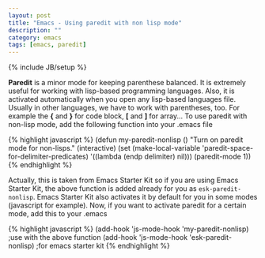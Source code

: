 ```yaml
---
layout: post
title: "Emacs - Using paredit with non lisp mode"
description: ""
category: emacs
tags: [emacs, paredit]
---
```

{% include JB/setup %}

**Paredit** is a minor mode for keeping parenthese balanced. It is extremely
useful for working with lisp-based programming languages. Also, it is activated
automatically when you open any lisp-based languages file. Usually in other
languages, we have to work with parentheses, too. For example the **{** and
**}** for code block, **\[** and **\]** for array... To use paredit with non-lisp
mode, add the following function into your .emacs file

{% highlight javascript %}
(defun my-paredit-nonlisp ()
  "Turn on paredit mode for non-lisps."
  (interactive)
  (set (make-local-variable 'paredit-space-for-delimiter-predicates)
       '((lambda (endp delimiter) nil)))
  (paredit-mode 1))
{% endhighlight %}

Actually, this is taken from Emacs Starter Kit so if you are using Emacs Starter
Kit, the above function is added already for you as `esk-paredit-nonlisp`. Emacs
Starter Kit also activates it by default for you in some modes (javascript for
example). Now, if you want to activate paredit for a certain mode, add this to
your .emacs

<!-- more -->

{% highlight javascript %}
(add-hook 'js-mode-hook 'my-paredit-nonlisp) ;use with the above function
(add-hook 'js-mode-hook 'esk-paredit-nonlisp) ;for emacs starter kit
{% endhighlight %}
